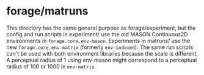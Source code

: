 forage/matruns
===

This directory has the same general purpose as forage/experiment, but
the config and run scripts in experiment/ use the old MASON Continuous2D
environments in `forage.core.env-mason`.  Experiments in matruns/ use
the new `forage.core.env-matrix` (formerly `env-indexed`).  The same run
scripts can't be used with both environment libraries because the scale
is different.  A perceptual radius of 1 using env-mason might correspond
to a perceptual radius of 100 or 1000 in `env-matrix`.

